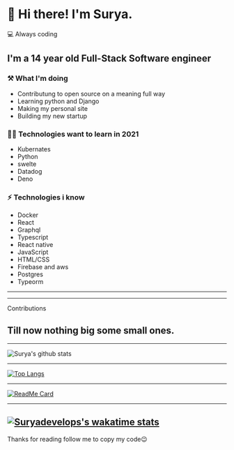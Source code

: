 # 👋 Hi there! I'm Surya.

💻 Always coding

## I'm a 14 year old Full-Stack Software engineer 


### ⚒ What I'm doing 

- Contributung to open source on a meaning full way
- Learning python and Django
- Making my personal site
- Building my new startup

### 👨‍💻 Technologies want to learn in 2021

- Kubernates
- Python
- swelte
- Datadog
- Deno

### ⚡ Technologies i know

- Docker
- React
- Graphql
- Typescript
- React native
- JavaScript
- HTML/CSS
- Firebase and  aws
- Postgres 
- Typeorm 


---
---
Contributions

Till now nothing big some small ones.
---
---

![Surya's github stats](https://github-readme-stats.vercel.app/api?username=Suryadevelops&show_icons=true&theme=radical)

---

[![Top Langs](https://github-readme-stats.vercel.app/api/top-langs/?username=Suryadevelops&layout=compact)](https://github.com/anuraghazra/github-readme-stats)

---

[![ReadMe Card](https://github-readme-stats.vercel.app/api/pin/?username=Suryadevelops&repo=suryadevelops)](https://github.com/anuraghazra/github-readme-stats)

---
[![Suryadevelops's wakatime stats](https://github-readme-stats.vercel.app/api/wakatime?username=suryadevelops)](https://github.com/anuraghazra/github-readme-stats)
---
Thanks for reading follow me to copy my code😉
